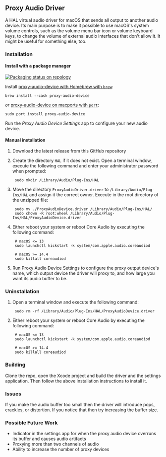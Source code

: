 ## Proxy Audio Driver

A HAL virtual audio driver for macOS that sends all output to another audio device. Its main purpose is to make it possible to use macOS's system volume controls, such as the volume menu bar icon or volume keyboard keys, to change the volume of external audio interfaces that don't allow it. It might be useful for something else, too.

### Installation

#### Install with a package manager

[![Packaging status on repology](https://repology.org/badge/vertical-allrepos/proxy-audio-device.svg)](https://repology.org/project/proxy-audio-device/versions)

Install [proxy-audio-device with Homebrew with `brew`](https://formulae.brew.sh/cask/proxy-audio-device):

    brew install --cask proxy-audio-device

_or_ [proxy-audio-device on macports with `port`](https://ports.macports.org/port/proxy-audio-device/):

    sudo port install proxy-audio-device

Run the _Proxy Audio Device Settings_ app to configure your new audio device.

#### Manual installation

1. Download the latest release from this GitHub repository

2. Create the directory `HAL` if it does not exist. Open a terminal window, execute the following command and enter your administrator password when prompted:

        sudo mkdir /Library/Audio/Plug-Ins/HAL

3. Move the directory `ProxyAudioDriver.driver` to `/Library/Audio/Plug-Ins/HAL` and assign it the correct owner. Execute in the root directory of the unzipped file:

        sudo mv ./ProxyAudioDevice.driver /Library/Audio/Plug-Ins/HAL/
        sudo chown -R root:wheel /Library/Audio/Plug-Ins/HAL/ProxyAudioDevice.driver

4. Either reboot your system or reboot Core Audio by executing the following command:

        # macOS <= 13
        sudo launchctl kickstart -k system/com.apple.audio.coreaudiod
   
        # macOS >= 14.4
        sudo killall coreaudiod

6. Run Proxy Audio Device Settings to configure the proxy output device's name, which output device the driver will proxy to, and how large you want its audio buffer to be.

### Uninstallation

1. Open a terminal window and execute the following command:

        sudo rm -rf /Library/Audio/Plug-Ins/HAL/ProxyAudioDevice.driver

2. Either reboot your system or reboot Core Audio by executing the following command:

        # macOS <= 13
        sudo launchctl kickstart -k system/com.apple.audio.coreaudiod
   
        # macOS >= 14.4
        sudo killall coreaudiod

### Building

Clone the repo, open the Xcode project and build the driver and the settings application. Then follow the above installation instructions to install it.


### Issues

If you make the audio buffer too small then the driver will introduce pops, crackles, or distortion. If you notice that then try increasing the buffer size.


### Possible Future Work

- Indicator in the settings app for when the proxy audio device overruns its buffer and causes audio artifacts
- Proxying more than two channels of audio
- Ability to increase the number of proxy devices
